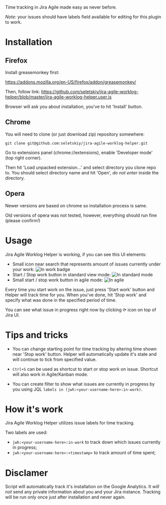 Time tracking in Jira Agile made easy as never before.

*Note:* your issues should have labels field available for editing for this
plugin to work.

Installation
============

Firefox
-------

Install greasemonkey first:

https://addons.mozilla.org/en-US/firefox/addon/greasemonkey/

Then, follow link: https://github.com/seletskiy/jira-agile-worklog-helper/blob/master/jira-agile-worklog-helper.user.js

Browser will ask you about installation, you've to hit 'Install' button.

Chrome
------

You will need to clone (or just download zip) repository somewhere:

    git clone git@github.com:seletskiy/jira-agile-worklog-helper.git

Go to extensions panel (chrome://extensions), enable 'Developer mode'
(top right corner).

Then hit 'Load unpacked extension...' and select directory you clone repo to.
You should select directory name and hit 'Open', *do not enter* inside
the directory.

Opera
-----

Newer versions are based on chrome so installation process is same.

Old versions of opera was not tested, however, everything should run fine
(please confirm!)

Usage
=====

Jira Agile Worklog Helper is working, if you can see this UI elements:

* Small icon near search that represents amount of issues currently under your work:
 ![In work badge](https://cloud.githubusercontent.com/assets/674812/4607267/4a744602-5248-11e4-8955-14483c8eba46.png)
* Start / Stop work button in standard view mode:
![In standard mode](https://cloud.githubusercontent.com/assets/674812/4607268/4facbe74-5248-11e4-94af-fab550c92152.png)
* Small start / stop work button in agile mode: ![In agile](https://cloud.githubusercontent.com/assets/674812/4607270/58c16096-5248-11e4-91a4-f829ebf9cdc6.png)

Every time you start work on the issue, just press 'Start work' button and
Helper will track time for you. When you've done, hit 'Stop work' and specify
what was done in the specified period of time.

You can see what issue in progress right now by clicking ⟳ icon on top of Jira
UI.

Tips and tricks
===============

* You can change starting point for time tracking by altering time shown near
'Stop work' button. Helper will automatically update it's state and will
continue to tick from specified value.

* `Ctrl+S` can be used as shortcut to start or stop work on issue. Shortcut
will also work in Agile/Kanban mode.

* You can create filter to show what issues are currently in progress by you
using JQL `labels in (jwh:<your-username-here>:in-work)`.

How it's work
=============

Jira Agile Worklog Helper utilizes issue labels for time tracking.

Two labels are used:
* `jwh:<your-username-here>:in-work` to track down which issues currently in progress;
* `jwh:<your-username-here>:<timestamp>` to track amount of time spent;

Disclamer
=========

Script will automatically track it's installation on the Google Analytics.
It *will not* send any private information about you and your Jira instance.
Tracking will be run only once just after installation and never again.
